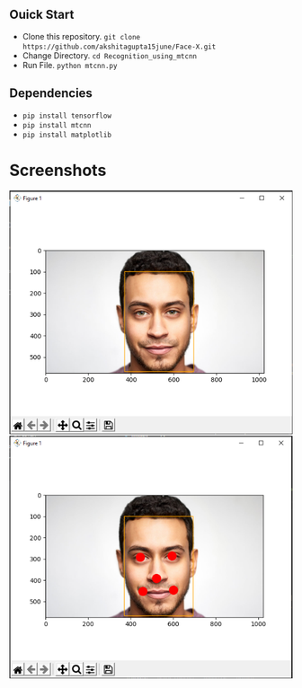 ## Ouick Start
- Clone this repository.
`git clone https://github.com/akshitagupta15june/Face-X.git`
- Change Directory.
`cd Recognition_using_mtcnn`
- Run File.
`python mtcnn.py`
## Dependencies
- `pip install tensorflow`
- `pip install mtcnn`
- `pip install matplotlib`
# Screenshots
![Capture](img/ouput.jpg)
![Capture1](img/ouput1.jpg)
